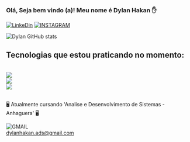### Olá, Seja bem vindo (a)! Meu nome é Dylan Hakan ✋


[![LinkeDin](https://img.shields.io/badge/LinkedIn-0077B5?style=for-the-badge&logo=linkedin&logoColor=white)](https://www.linkedin.com/in/dylan-hakan-calvi-corr%C3%AAa-b48902253/)
[![INSTAGRAM](https://img.shields.io/badge/Instagram-E4405F?style=for-the-badge&logo=instagram&logoColor=white)](https://www.instagram.com/dylaan.hakan/)

![Dylan GitHub stats](https://github-readme-stats.vercel.app/api?username=DylanHakan&show_icons=true&theme=radical)

## Tecnologias que estou praticando no momento:

<div style="display: inline_block"><br/>
<img align= "center" al="html5" src="https://img.shields.io/badge/HTML5-E34F26?style=for-the-badge&logo=html5&logoColor=white">
</div>
<div style="display: inline_block">
<img align= "center" al="CSS3" src="https://img.shields.io/badge/CSS3-1572B6?style=for-the-badge&logo=css3&logoColor=white">
</div>
<div style="display: inline_block">
<img align= "center" al="JAVASCRIPT" src="https://img.shields.io/badge/JavaScript-323330?style=for-the-badge&logo=javascript&logoColor=F7DF1E">
</div><br/>

🖥️ Atualmente cursando 'Analise e Desenvolvimento de Sistemas - Anhaguera' 🖥️ <br/>



![GMAIL](https://img.shields.io/badge/Gmail-D14836?style=for-the-badge&logo=gmail&logoColor=white)<br/>
dylanhakan.ads@gmail.com

